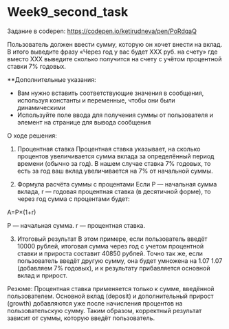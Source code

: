 # Week9_second_task

Задание в codepen: https://codepen.io/ketirudneva/pen/PoRdqaQ


Пользователь должен ввести сумму, которую он хочет внести на вклад. В итого выведите фразу «Через год у вас будет XXX руб. на счету»‎ где вместо ХХХ выведите сколько получится на счету с учётом процентной ставки 7% годовых.


**Дополнительные указания:
- Вам нужно вставить соответствующие значения в сообщения, используя константы и переменные, чтобы они были динамическими
- Используйте поле ввода для получения суммы от пользователя и элемент на странице для вывода сообщения

О ходе решения:
1. Процентная ставка
Процентная ставка указывает, на сколько процентов увеличивается сумма вклада за определённый период времени (обычно за год). В нашем случае ставка 7% годовых, то есть за год ваш вклад увеличивается на 7% от начальной суммы.

2. Формула расчёта суммы с процентами
Если P — начальная сумма вклада, r — годовая процентная ставка (в десятичной форме), то через год сумма с процентами будет:

A=P×(1+r)

P — начальная сумма.
r — процентная ставка.

3. Итоговый результат
В этом примере, если пользователь введёт 10000 рублей, итоговая сумма через год с учетом процентной ставки и прироста составит 40850 рублей. Точно так же, если пользователь введёт другую сумму, она будет умножена на 
1.07
1.07 (добавляем 7% годовых), и к результату прибавляется основной вклад и прирост.

Резюме:
Процентная ставка применяется только к сумме, введённой пользователем.
Основной вклад (deposit) и дополнительный прирост (growth) добавляются уже после начисления процентов на пользовательскую сумму.
Таким образом, корректный результат зависит от суммы, которую введёт пользователь.
